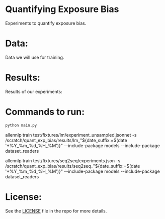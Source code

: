 # Quantifying Exposure Bias
Experiments to quantify exposure bias.

# Data:
Data we will use for training. 

# Results:
Results of our experiments:

# Commands to run:
```bash
python main.py
```


allennlp train test/fixtures/lm/experiment_unsampled.jsonnet -s /scratch/quant_exp_bias/results/lm_"${date_suffix:=$(date '+%Y_%m_%d_%H_%M')}" --include-package models --include-package dataset_readers

allennlp train test/fixtures/seq2seq/experiments.json -s /scratch/quant_exp_bias/results/seq2seq_"${date_suffix:=$(date '+%Y_%m_%d_%H_%M')}" --include-package models --include-package dataset_readers

# License:
See the [LICENSE](LICENSE) file in the repo for more details.
